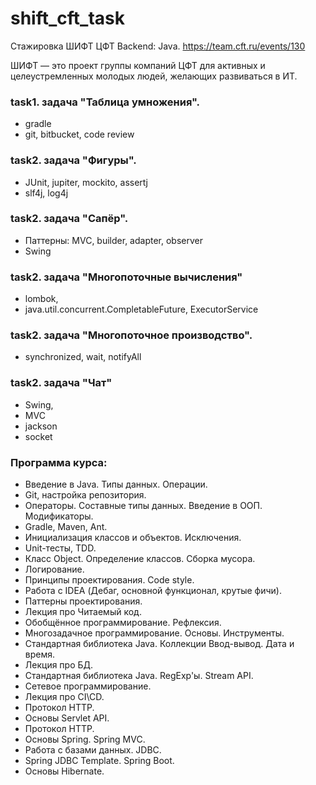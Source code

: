 # shift_cft_task
Стажировка ШИФТ ЦФТ Backend: Java. https://team.cft.ru/events/130


ШИФТ  — это проект группы компаний ЦФТ для активных и целеустремленных молодых людей, желающих развиваться в ИТ. 



### task1. задача "Таблица умножения".
- gradle
- git, bitbucket, code review

### task2. задача "Фигуры".
- JUnit, jupiter, mockito, assertj
- slf4j, log4j

### task2. задача "Сапёр".
- Паттерны: MVC, builder, adapter, observer
- Swing

### task2. задача "Многопоточные вычисления" 
- lombok, 
- java.util.concurrent.CompletableFuture, ExecutorService

###  task2. задача "Многопоточное производство".
- synchronized, wait, notifyAll

###  task2. задача "Чат"
- Swing, 
- MVC
- jackson
- socket

### Программа курса:

- Введение в Java. Типы данных. Операции.
- Git, настройка репозитория.
- Операторы. Составные типы данных. Введение в ООП. Модификаторы.
- Gradle, Maven, Ant.
- Инициализация классов и объектов. Исключения.
- Unit-тесты, TDD. 
- Класс Object. Определение классов. Сборка мусора.
- Логирование. 
- Принципы проектирования. Code style.
- Работа с IDEA (Дебаг, основной функционал, крутые фичи).
- Паттерны проектирования. 
- Лекция про Читаемый код. 
- Обобщённое программирование. Рефлексия.
- Многозадачное программирование. Основы. Инструменты.
- Стандартная библиотека Java. Коллекции Ввод-вывод. Дата и время.
- Лекция про БД.
- Стандартная библиотека Java. RegExp'ы. Stream API.
- Сетевое программирование.
- Лекция про CI\CD.
- Протокол HTTP.
- Основы Servlet API.
- Протокол HTTP.
- Основы Spring. Spring MVC.
- Работа с базами данных. JDBC.
- Spring JDBC Template. Spring Boot.
- Основы Hibernate.

